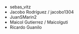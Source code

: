 - sebas_vitz
- Jacobo Rodríguez / jacobo1304
- JuanSMarin2
- Maicol Gutierrez / Maicolguti
- Ricardo Guanilo 
